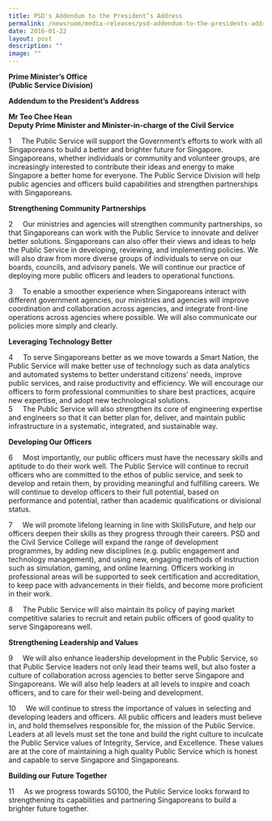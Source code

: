 ```yaml
---
title: PSD's Addendum to the President’s Address
permalink: /newsroom/media-releases/psd-addendum-to-the-presidents-address/
date: 2016-01-22
layout: post
description: ""
image: ""
---
```

**Prime Minister’s Office   
(Public Service Division)** 
  
**Addendum to the President’s Address** 
  
**Mr Teo Chee Hean  
Deputy Prime Minister and Minister-in-charge of the Civil Service**

  
1     The Public Service will support the Government’s efforts to work with all Singaporeans to build a better and brighter future for Singapore. Singaporeans, whether individuals or community and volunteer groups, are increasingly interested to contribute their ideas and energy to make Singapore a better home for everyone. The Public Service Division will help public agencies and officers build capabilities and strengthen partnerships with Singaporeans.  
  
**Strengthening Community Partnerships**  

2     Our ministries and agencies will strengthen community partnerships, so that Singaporeans can work with the Public Service to innovate and deliver better solutions. Singaporeans can also offer their views and ideas to help the Public Service in developing, reviewing, and implementing policies. We will also draw from more diverse groups of individuals to serve on our boards, councils, and advisory panels. We will continue our practice of deploying more public officers and leaders to operational functions.  
  
3     To enable a smoother experience when Singaporeans interact with different government agencies, our ministries and agencies will improve coordination and collaboration across agencies, and integrate front-line operations across agencies where possible. We will also communicate our policies more simply and clearly.  
  
**Leveraging Technology Better** 

4     To serve Singaporeans better as we move towards a Smart Nation, the Public Service will make better use of technology such as data analytics and automated systems to better understand citizens’ needs, improve public services, and raise productivity and efficiency. We will encourage our officers to form professional communities to share best practices, acquire new expertise, and adopt new technological solutions.  
5     The Public Service will also strengthen its core of engineering expertise and engineers so that it can better plan for, deliver, and maintain public infrastructure in a systematic, integrated, and sustainable way.  
  
**Developing Our Officers**  

6     Most importantly, our public officers must have the necessary skills and aptitude to do their work well. The Public Service will continue to recruit officers who are committed to the ethos of public service, and seek to develop and retain them, by providing meaningful and fulfilling careers. We will continue to develop officers to their full potential, based on performance and potential, rather than academic qualifications or divisional status.   
  
7     We will promote lifelong learning in line with SkillsFuture, and help our officers deepen their skills as they progress through their careers. PSD and the Civil Service College will expand the range of development programmes, by adding new disciplines (e.g. public engagement and technology management), and using new, engaging methods of instruction such as simulation, gaming, and online learning. Officers working in professional areas will be supported to seek certification and accreditation, to keep pace with advancements in their fields, and become more proficient in their work.  
  
8     The Public Service will also maintain its policy of paying market competitive salaries to recruit and retain public officers of good quality to serve Singaporeans well.  
  
**Strengthening Leadership and Values**  

9     We will also enhance leadership development in the Public Service, so that Public Service leaders not only lead their teams well, but also foster a culture of collaboration across agencies to better serve Singapore and Singaporeans. We will also help leaders at all levels to inspire and coach officers, and to care for their well-being and development.  
  
10     We will continue to stress the importance of values in selecting and developing leaders and officers. All public officers and leaders must believe in, and hold themselves responsible for, the mission of the Public Service. Leaders at all levels must set the tone and build the right culture to inculcate the Public Service values of Integrity, Service, and Excellence. These values are at the core of maintaining a high quality Public Service which is honest and capable to serve Singapore and Singaporeans.  
  
**Building our Future Together** 

11     As we progress towards SG100, the Public Service looks forward to strengthening its capabilities and partnering Singaporeans to build a brighter future together.